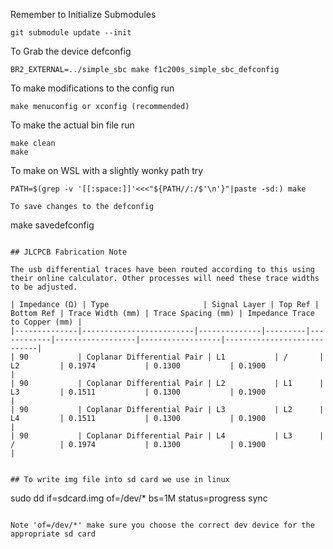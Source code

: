 Remember to Initialize Submodules

```
git submodule update --init
```

To Grab the device defconfig

```
BR2_EXTERNAL=../simple_sbc make f1c200s_simple_sbc_defconfig
```

To make modifications to the config run

```
make menuconfig or xconfig (recommended)
```

To make the actual bin file run

```
make clean
make
```

To make on WSL with a slightly wonky path try

```
PATH=$(grep -v '[[:space:]]'<<<"${PATH//:/$'\n'}"|paste -sd:) make
```

```
To save changes to the defconfig
```

make savedefconfig

```

## JLCPCB Fabrication Note 

The usb differential traces have been routed according to this using their online calculator. Other processes will need these trace widths to be adjusted.

| Impedance (Ω) | Type                     | Signal Layer | Top Ref | Bottom Ref | Trace Width (mm) | Trace Spacing (mm) | Impedance Trace to Copper (mm) |
|--------------|-------------------------|--------------|---------|------------|------------------|------------------|----------------------------|
| 90           | Coplanar Differential Pair | L1           | /       | L2         | 0.1974           | 0.1300           | 0.1900                     |
| 90           | Coplanar Differential Pair | L2           | L1      | L3         | 0.1511           | 0.1300           | 0.1900                     |
| 90           | Coplanar Differential Pair | L3           | L2      | L4         | 0.1511           | 0.1300           | 0.1900                     |
| 90           | Coplanar Differential Pair | L4           | L3      | /          | 0.1974           | 0.1300           | 0.1900                     |


## To write img file into sd card we use in linux

```

sudo dd if=sdcard.img of=/dev/* bs=1M status=progress
sync

```

Note 'of=/dev/*' make sure you choose the correct dev device for the appropriate sd card
